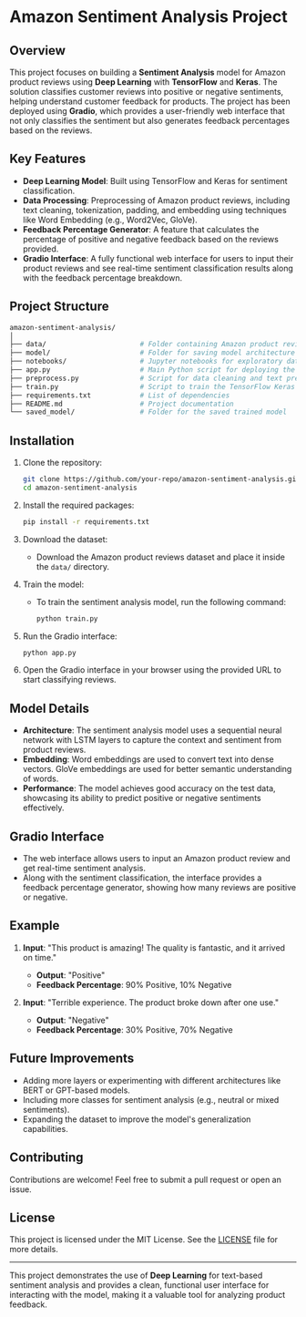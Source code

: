 # Amazon Sentiment Analysis Project

## Overview

This project focuses on building a **Sentiment Analysis** model for Amazon product reviews using **Deep Learning** with **TensorFlow** and **Keras**. The solution classifies customer reviews into positive or negative sentiments, helping understand customer feedback for products. The project has been deployed using **Gradio**, which provides a user-friendly web interface that not only classifies the sentiment but also generates feedback percentages based on the reviews.

## Key Features

- **Deep Learning Model**: Built using TensorFlow and Keras for sentiment classification.
- **Data Processing**: Preprocessing of Amazon product reviews, including text cleaning, tokenization, padding, and embedding using techniques like Word Embedding (e.g., Word2Vec, GloVe).
- **Feedback Percentage Generator**: A feature that calculates the percentage of positive and negative feedback based on the reviews provided.
- **Gradio Interface**: A fully functional web interface for users to input their product reviews and see real-time sentiment classification results along with the feedback percentage breakdown.
  
## Project Structure

```bash
amazon-sentiment-analysis/
│
├── data/                       # Folder containing Amazon product reviews dataset
├── model/                      # Folder for saving model architecture and weights
├── notebooks/                  # Jupyter notebooks for exploratory data analysis and model training
├── app.py                      # Main Python script for deploying the Gradio interface
├── preprocess.py               # Script for data cleaning and text preprocessing
├── train.py                    # Script to train the TensorFlow Keras model
├── requirements.txt            # List of dependencies
├── README.md                   # Project documentation
└── saved_model/                # Folder for the saved trained model
```

## Installation

1. Clone the repository:
   ```bash
   git clone https://github.com/your-repo/amazon-sentiment-analysis.git
   cd amazon-sentiment-analysis
   ```

2. Install the required packages:
   ```bash
   pip install -r requirements.txt
   ```

3. Download the dataset:
   - Download the Amazon product reviews dataset and place it inside the `data/` directory.
   
4. Train the model:
   - To train the sentiment analysis model, run the following command:
     ```bash
     python train.py
     ```

5. Run the Gradio interface:
   ```bash
   python app.py
   ```

6. Open the Gradio interface in your browser using the provided URL to start classifying reviews.

## Model Details

- **Architecture**: The sentiment analysis model uses a sequential neural network with LSTM layers to capture the context and sentiment from product reviews.
- **Embedding**: Word embeddings are used to convert text into dense vectors. GloVe embeddings are used for better semantic understanding of words.
- **Performance**: The model achieves good accuracy on the test data, showcasing its ability to predict positive or negative sentiments effectively.

## Gradio Interface

- The web interface allows users to input an Amazon product review and get real-time sentiment analysis.
- Along with the sentiment classification, the interface provides a feedback percentage generator, showing how many reviews are positive or negative.

## Example

1. **Input**: "This product is amazing! The quality is fantastic, and it arrived on time."
   - **Output**: "Positive"
   - **Feedback Percentage**: 90% Positive, 10% Negative

2. **Input**: "Terrible experience. The product broke down after one use."
   - **Output**: "Negative"
   - **Feedback Percentage**: 30% Positive, 70% Negative

## Future Improvements

- Adding more layers or experimenting with different architectures like BERT or GPT-based models.
- Including more classes for sentiment analysis (e.g., neutral or mixed sentiments).
- Expanding the dataset to improve the model's generalization capabilities.

## Contributing

Contributions are welcome! Feel free to submit a pull request or open an issue.

## License

This project is licensed under the MIT License. See the [LICENSE](LICENSE) file for more details.

---

This project demonstrates the use of **Deep Learning** for text-based sentiment analysis and provides a clean, functional user interface for interacting with the model, making it a valuable tool for analyzing product feedback.
